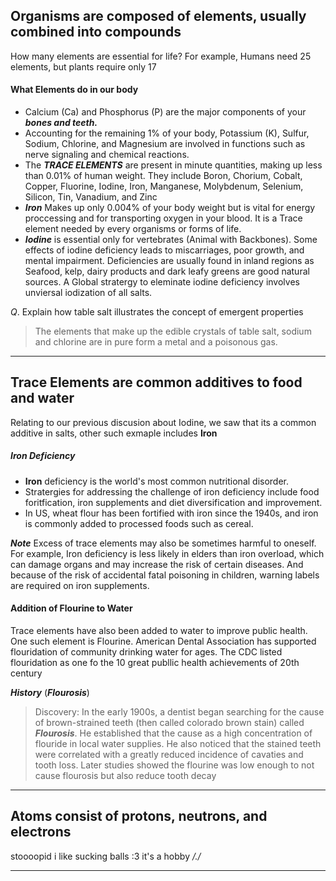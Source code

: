 ## Organisms are composed of elements, usually combined into compounds

How many elements are essential for life? For example, Humans need 25 elements, but plants require only 17


#### What Elements do in our body

 - Calcium (Ca) and Phosphorus (P) are the major components of your ***bones and teeth.***
 - Accounting for the remaining 1% of your body, Potassium (K), Sulfur, Sodium, Chlorine, and Magnesium are involved in functions such as nerve signaling and chemical reactions.
 - The ***TRACE ELEMENTS*** are present in minute quantities, making up less than $0.01$% of human weight. They include Boron, Chorium, Cobalt, Copper, Fluorine, Iodine, Iron, Manganese, Molybdenum, Selenium, Silicon, Tin, Vanadium, and Zinc
 - ***Iron*** Makes up only $0.004$% of your body weight but is vital for energy proccessing and for transporting oxygen in your blood. It is a Trace element needed by every organisms or forms of life.
 - ***Iodine*** is essential only for vertebrates (Animal with Backbones).
   Some effects of iodine deficiency leads to miscarriages, poor growth, and mental impairment. Deficiencies are usually found in inland regions
   as Seafood, kelp, dairy products and dark leafy greens are good natural sources.
   A Global stratergy to eleminate iodine deficiency involves unviersal iodization of all salts.


$Q.$ Explain how table salt illustrates the concept of emergent properties
>The elements that make up the edible crystals of table salt, sodium and chlorine are in pure form a metal and a poisonous gas.


-------------------------------------

## Trace Elements are common additives to food and water

Relating to our previous discusion about Iodine, we saw that its a common additive in salts, other such exmaple includes **Iron**

##### Iron Deficiency
 - **Iron** deficiency is the world's most common nutritional disorder.
- Stratergies for addressing the challenge of iron deficiency include food foritfication, iron supplements and diet diversification and improvement.
- In US, wheat flour has been fortified with iron since the 1940s, and iron is commonly added to processed foods such as cereal.

***Note***
	Excess of trace elements may also be sometimes harmful to oneself.
	For example, Iron deficiency is less likely in elders than iron overload, which can damage organs and may increase the risk of certain diseases.
	And because of the risk of accidental fatal poisoning in children, warning labels are required on iron supplements.


#### Addition of Flourine to Water

Trace elements have also been added to water to improve public health.
One such element is Flourine.
American Dental Association has supported flouridation of community drinking water for ages. The CDC listed flouridation as one fo the 10 great publlic health achievements of 20th century

***History*** (***Flourosis***)

> Discovery:
> In the early 1900s, a dentist began searching for the cause of brown-strained teeth (then called colorado brown stain) called ***Flourosis***.
> He established that the cause as a high concentration of flouride in local water supplies.
> He also noticed that the stained teeth were correlated with a greatly reduced incidence of cavaties and tooth loss.
> Later studies showed the flourine was low enough to not cause flourosis but also reduce tooth decay
> 

----------------------------------------

## Atoms consist of protons, neutrons, and electrons

stoooopid
i like sucking balls :3
it's a hobby */./*

------





